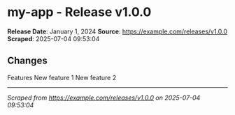 # my-app - Release v1.0.0

**Release Date**: January 1, 2024
**Source**: <https://example.com/releases/v1.0.0>
**Scraped**: 2025-07-04 09:53:04

## Changes

Features
New feature 1
New feature 2

---
*Scraped from <https://example.com/releases/v1.0.0> on 2025-07-04 09:53:04*
